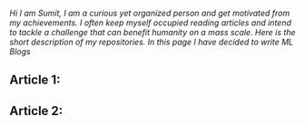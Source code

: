 *Hi I am Sumit, I am a curious yet organized person and get motivated from my achievements. I often keep myself occupied reading articles and intend to tackle a challenge that can benefit humanity on a mass scale. Here is the short description of my repositories. In this page I have decided to write ML Blogs*

## Article 1: 

## Article 2: 
 
